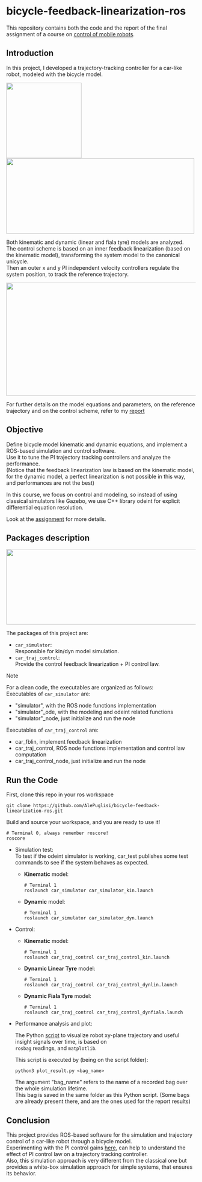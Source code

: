 # bicycle-feedback-linearization-ros

This repository contains both the code and the report of the  final assignment of a course on [control of mobile robots](https://www11.ceda.polimi.it/schedaincarico/schedaincarico/controller/scheda_pubblica/SchedaPublic.do?&evn_default=evento&c_classe=837146&lang=IT&__pj0=0&__pj1=8379d6c35eccfe1c998db9b2de7c0e1c).

## Introduction 
In this project, I developed a trajectory-tracking controller for a car-like robot, modeled with the bicycle model.<br/>

<image width=200 height=200 src=https://github.com/user-attachments/assets/24161273-1794-4659-938e-fbd22894d791>
<image width=500 height=200 src=https://github.com/user-attachments/assets/235a15a2-6b35-4652-baa5-c94485eeee07>

Both kinematic and dynamic (linear and fiala tyre) models are analyzed. <br/>
The control scheme is based on an inner feedback linearization (based on the kinematic model), transforming the system model to the canonical unicycle.</br> 
Then an outer x and y PI independent velocity controllers regulate the system position, to track the reference trajectory. 

<image width=700 height=300 src=https://github.com/user-attachments/assets/1b9c50da-7dd6-49b0-9fb3-81b9586a44d3>

For further details on the model equations and parameters, on the reference trajectory and on the control scheme, refer to my [report](https://github.com/AlePuglisi/bicycle-feedback-linearization-ros/blob/main/Trajectory_Tracking_Report.pdf)

## Objective
Define bicycle model kinematic and dynamic equations, and implement a ROS-based simulation and control software. <br/>
Use it to tune the PI trajectory tracking controllers and analyze the performance. <br/>
(Notice that the feedback linearization law is based on the kinematic model, for the dynamic model, a perfect linearization is not possible in this way, and performances are not the best)

In this course, we focus on control and modeling, so instead of using classical simulators like Gazebo, we use C++ library odeint for explicit differential equation resolution. 


Look at the [assignment](https://github.com/AlePuglisi/bicycle-feedback-linearization-ros/blob/main/assignment.pdf) for more details.

## Packages description

<image width=700 height=200 src=https://github.com/user-attachments/assets/6ad6011d-76cf-4787-b158-0272aa942465>
<br/>

The packages of this project are: 

- ``car_simulator``:<br/>
Responsible for kin/dyn model simulation.
- ``car_traj_control``:<br/>
Provide the control feedback linearization + PI control law. 

>[!NOTE]
> For a clean code, the executables are organized as follows:<br/>
> Executables of ``car_simulator`` are:
> - "simulator", with the ROS node functions implementation
> - "simulator"_ode, with the modeling and odeint related functions
> - "simulator"_node, just initialize and run the node<br/>
>
> Executables of ``car_traj_control`` are:<br/>
> - car_fblin, implement feedback linearization
> - car_traj_control, ROS node functions implementation and control law computation
> - car_traj_control_node, just initialize and run the node


## Run the Code
First, clone this repo in your ros workspace 
```
git clone https://github.com/AlePuglisi/bicycle-feedback-linearization-ros.git
```
Build and source your workspace, and you are ready to use it!

```
# Terminal 0, always remember roscore!
roscore
```

- Simulation test:<br/>
To test if the odeint simulator is working, car_test publishes some test commands to see if the system behaves as expected.
   - **Kinematic** model: 
      ```
      # Terminal 1
      roslaunch car_simulator car_simulator_kin.launch
      ```
   - **Dynamic** model: 
      ```
      # Terminal 1
      roslaunch car_simulator car_simulator_dyn.launch
      ```

- Control:
   - **Kinematic** model: 
      ```
      # Terminal 1
      roslaunch car_traj_control car_traj_control_kin.launch
      ```
   - **Dynamic Linear Tyre** model: 
      ```
      # Terminal 1
      roslaunch car_traj_control car_traj_control_dynlin.launch
      ```
   - **Dynamic Fiala Tyre** model: 
      ```
      # Terminal 1
      roslaunch car_traj_control car_traj_control_dynfiala.launch
      ```

- Performance analysis and plot:<br/>

   The Python [script](https://github.com/AlePuglisi/bicycle-feedback-linearization-ros/blob/main/car_traj_control/script/plot_result.py) to visualize robot xy-plane trajectory and useful insight signals over time, is based on       
   ``rosbag`` readings, and ``matplotlib``.
   
   This script is executed by (being on the script folder): 
   ```
   python3 plot_result.py <bag_name>
   ```
   
   The argument "bag_name" refers to the name of a recorded bag over the whole simulation lifetime.<br/> 
   This bag is saved in the same folder as this Python script. 
   (Some bags are already present there, and are the ones used for the report results)

## Conclusion

This project provides ROS-based software for the simulation and trajectory control of a car-like robot through a bicycle model.<br/>
Experimenting with the PI control gains [here](https://github.com/AlePuglisi/bicycle-feedback-linearization-ros/tree/main/car_traj_control/config), can help to understand the effect of PI control law on a trajectory tracking controller.<br/>
Also, this simulation approach is very different from the classical one but provides a white-box simulation approach for simple systems, that ensures its behavior.








